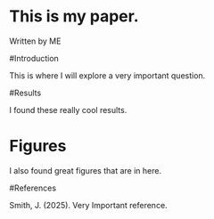 # This is my paper.
Written by ME

#Introduction

This is where I will explore a very important question.

#Results

I found these really cool results.

# Figures

I also found great figures that are in here.

#References

Smith, J. (2025). Very Important reference.
